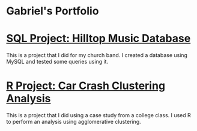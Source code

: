 # Gabriel's Portfolio
# [SQL Project: Hilltop Music Database](https://github.com/gabrielketcher/Data-Analyst-Portfolio/tree/main/SQL%20Hilltop%20Music%20Database)
This is a project that I did for my church band. I created a database using MySQL and tested some queries using it.

# [R Project: Car Crash Clustering Analysis](https://github.com/gabrielketcher/Data-Analyst-Portfolio/tree/main/R%20Car%20Crash%20Clustering%20Analysis)
This is a project that I did using a case study from a college class. I used R to perform an analysis using agglomerative clustering.
